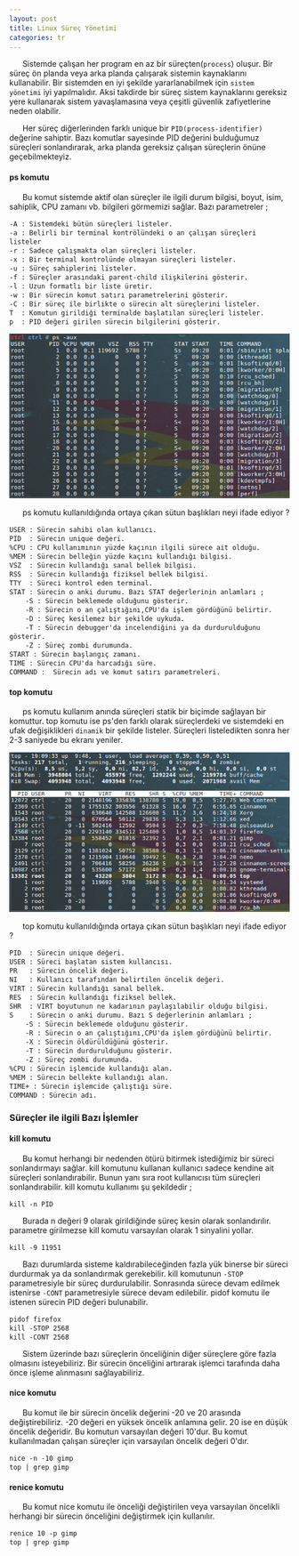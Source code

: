 ```yaml
---
layout: post
title: Linux Süreç Yönetimi
categories: tr
---
```




&nbsp;&nbsp;&nbsp;&nbsp;&nbsp;&nbsp;Sistemde çalışan her program en az bir süreçten(`process`) oluşur. Bir süreç ön planda veya arka planda çalışarak sistemin kaynaklarını kullanabilir. Bir sistemden en iyi şekilde yararlanabilmek için `sistem yönetimi` iyi yapılmalıdır. Aksi takdirde bir süreç sistem kaynaklarını gereksiz yere kullanarak sistem yavaşlamasına veya çeşitli güvenlik zafiyetlerine neden olabilir. 

&nbsp;&nbsp;&nbsp;&nbsp;&nbsp;&nbsp;Her süreç diğerlerinden farklı unique bir `PID(process-identifier)` değerine sahiptir. Bazı komutlar sayesinde PID değerini bulduğumuz süreçleri sonlandırarak, arka planda gereksiz çalışan süreçlerin önüne geçebilmekteyiz. 

<h4>ps komutu</h4>

&nbsp;&nbsp;&nbsp;&nbsp;&nbsp;&nbsp;Bu komut sistemde aktif olan süreçler ile ilgili durum bilgisi, boyut, isim, sahiplik, CPU zamanı vb. bilgileri görmemizi sağlar. Bazı parametreler ;

	-A : Sistemdeki bütün süreçleri listeler.
	-a : Belirli bir terminal kontrölündeki o an çalışan süreçleri listeler
	-r : Sadece çalışmakta olan süreçleri listeler.
	-x : Bir terminal kontrolünde olmayan süreçleri listeler.
	-u : Süreç sahiplerini listeler.
	-f : Süreçler arasındaki parent-child ilişkilerini gösterir.
	-l : Uzun formatlı bir liste üretir.
	-w : Bir sürecin komut satırı parametrelerini gösterir.
	-C : Bir süreç ile birlikte o sürecin alt süreçlerini listeler.
	T  : Komutun girildiği terminalde başlatılan süreçleri listeler.
	p  : PID değeri girilen sürecin bilgilerini gösterir.


<img src="/img/surec/ps-aux.png">

&nbsp;&nbsp;&nbsp;&nbsp;&nbsp;&nbsp;ps komutu kullanıldığında ortaya çıkan sütun başlıkları neyi ifade ediyor ? 

	USER : Sürecin sahibi olan kullanıcı.
	PID  : Sürecin unique değeri.
	%CPU : CPU kullanımının yüzde kaçının ilgili sürece ait olduğu.
	%MEM : Sürecin belleğin yüzde kaçını kullandığı bilgisi.
	VSZ  : Sürecin kullandığı sanal bellek bilgisi.
	RSS  : Sürecin kullandığı fiziksel bellek bilgisi.
	TTY  : Süreci kontrol eden terminal.
	STAT : Sürecin o anki durumu. Bazı STAT değerlerinin anlamları ;
	    -S : Sürecin beklemede olduğunu gösterir.
	    -R : Sürecin o an çalıştığını,CPU'da işlem gördüğünü belirtir.
	    -D : Süreç kesilemez bir şekilde uykuda.
	    -T : Sürecin debugger'da incelendiğini ya da durdurulduğunu gösterir.
	    -Z : Süreç zombi durumunda.
	START : Sürecin başlangıç zamanı.
	TIME : Sürecin CPU'da harcadığı süre.
	COMMAND :  Sürecin adı ve komut satırı parametreleri.



<h4>top komutu </h4> 

&nbsp;&nbsp;&nbsp;&nbsp;&nbsp;&nbsp;ps komutu kullanım anında süreçleri statik bir biçimde sağlayan bir komuttur. top komutu ise ps'den farklı olarak süreçlerdeki ve sistemdeki en ufak değişiklikleri `dinamik` bir şekilde listeler. Süreçleri listeledikten sonra her 2-3 saniyede bu ekranı yeniler. 

<img src="/img/surec/top.png">

&nbsp;&nbsp;&nbsp;&nbsp;&nbsp;&nbsp;top komutu kullanıldığında ortaya çıkan sütun başlıkları neyi ifade ediyor ? 

	PID  : Sürecin unique değeri.
	USER : Süreci başlatan sistem kullancısı.
	PR   : Sürecin öncelik değeri.
	NI   : Kullanıcı tarafından belirtilen öncelik değeri.
	VIRT : Sürecin kullandığı sanal bellek.
	RES  : Sürecin kullandığı fiziksel bellek.
	SHR  : VIRT boyutunun ne kadarının paylaşılabilir olduğu bilgisi.
	S    : Sürecin o anki durumu. Bazı S değerlerinin anlamları ;
	    -S : Sürecin beklemede olduğunu gösterir.
	    -R : Sürecin o an çalıştığını,CPU'da işlem gördüğünü belirtir.
	    -X : Sürecin öldürüldüğünü gösterir. 
	    -T : Sürecin durdurulduğunu gösterir.
	    -Z : Süreç zombi durumunda.
	%CPU : Sürecin işlemcide kullandığı alan.
	%MEM : Sürecin bellekte kullandığı alan.
	TIME+ : Sürecin işlemcide çalıştığı süre.
	COMMAND : Sürecin adı.


<h3>Süreçler ile ilgili Bazı İşlemler</h3>

<h4>kill komutu </h4>

&nbsp;&nbsp;&nbsp;&nbsp;&nbsp;&nbsp;Bu komut herhangi bir nedenden ötürü bitirmek istediğimiz bir süreci sonlandırmayı sağlar. kill komutunu kullanan kullanıcı sadece kendine ait süreçleri sonlandırabilir. Bunun yanı sıra root kullanıcısı tüm süreçleri sonlandırabilir.  kill komutu kullanımı şu şekildedir ;

	kill -n PID 

&nbsp;&nbsp;&nbsp;&nbsp;&nbsp;&nbsp;Burada n değeri 9 olarak girildiğinde süreç kesin olarak sonlandırılır. parametre girilmezse kill komutu varsayılan olarak 1 sinyalini yollar.


	kill -9 11951



&nbsp;&nbsp;&nbsp;&nbsp;&nbsp;&nbsp;Bazı durumlarda sisteme kaldırabileceğinden fazla yük binerse bir süreci durdurmak ya da sonlandırmak gerekebilir. kill komutunun `-STOP` parametresiyle bir süreç durdurulabilir. Sonrasında sürece devam edilmek istenirse `-CONT` parametresiyle sürece devam edilebilir. pidof komutu ile istenen sürecin PID değeri bulunabilir. 

	pidof firefox
	kill -STOP 2568
	kill -CONT 2568


&nbsp;&nbsp;&nbsp;&nbsp;&nbsp;&nbsp;Sistem üzerinde bazı süreçlerin önceliğinin diğer süreçlere göre fazla olmasını isteyebiliriz. Bir sürecin önceliğini artırarak işlemci tarafında daha önce işleme alınmasını sağlayabiliriz. 


<h4>nice komutu </h4>

&nbsp;&nbsp;&nbsp;&nbsp;&nbsp;&nbsp;Bu komut ile bir sürecin öncelik değerini -20 ve 20 arasında değiştirebiliriz. -20 değeri en yüksek öncelik anlamına gelir. 20 ise en düşük öncelik değeridir. Bu komutun varsayılan değeri 10'dur. Bu komut kullanılmadan çalışan süreçler için  varsayılan öncelik değeri 0'dır. 

	nice -n -10 gimp 
	top | grep gimp

<h4>renice komutu </h4>

&nbsp;&nbsp;&nbsp;&nbsp;&nbsp;&nbsp;Bu komut nice komutu ile önceliği değiştirilen veya varsayılan öncelikli herhangi bir sürecin önceliğini değiştirmek için kullanılır.

	renice 10 -p gimp
	top | grep gimp

































